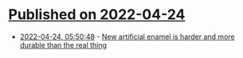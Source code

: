 # [Published on 2022-04-24](index.md)

* [2022-04-24, 05:50:48](https://news.ycombinator.com/item?id=31141600) - [New artificial enamel is harder and more durable than the real thing](https://www.science.org/content/article/new-artificial-enamel-harder-and-more-durable-real-thing)
